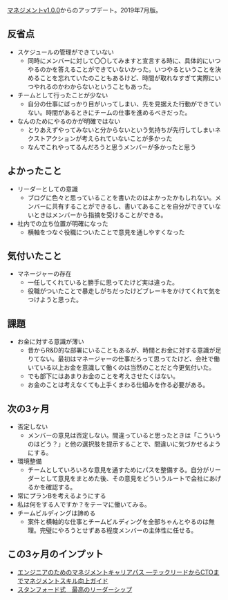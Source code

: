 [マネジメントv1.0.0](/blog/マネジメントv1.0.0/)からのアップデート。2019年7月版。

## 反省点

- スケジュールの管理ができていない
    - 同時にメンバーに対して〇〇してみますと宣言する時に、具体的にいつやるのかを答えることができていないかった。いつやるということを決めることを忘れていたのこともあるけど、時間が取れなすぎて実際にいつやれるのかわからないということもあった。
- チームとして行ったことが少ない
    - 自分の仕事にばっかり目がいってしまい、先を見据えた行動ができていない。時間があるときにチームの仕事を進めるべきだった。
- なんのためにやるのかが明確ではない
    - とりあえずやってみないと分からないという気持ちが先行してしまいネクストアクションが考えられていないことが多かった
    - なんでこれやってるんだろうと思うメンバーが多かったと思う

## よかったこと

- リーダーとしての意識
    - ブログに色々と思っていることを書いたのはよかったかもしれない。メンバーに共有することができるし、書いてあることを自分ができていないときはメンバーから指摘を受けることができる。
- 社内での立ち位置が明確になった
    - 横軸をつなぐ役職についたことで意見を通しやすくなった

## 気付いたこと

- マネージャーの存在
    - 一任してくれていると勝手に思ってたけど実は違った。
    - 役職がついたことで暴走しがちだったけどブレーキをかけてくれて気をつけようと思った。

## 課題

- お金に対する意識が薄い
    - 昔からR&D的な部署にいることもあるが、時間とお金に対する意識が足りてない。最初はマネージャーの仕事だろって思ってたけど、会社で働いている以上お金を意識して働くのは当然のことだと今更気付いた。
    - でも部下にはあまりお金のことを考えさせたくはない。
    - お金のことは考えなくても上手くまわる仕組みを作る必要がある。

## 次の3ヶ月

- 否定しない
    - メンバーの意見は否定しない。間違っていると思ったときは「こういうのはどう？」と他の選択肢を提示することで、間違いに気づかせるようにする。
- 環境整備
    - チームとしていろいろな意見を通すためにパスを整備する。自分がリーダーとして意見をまとめた後、その意見をどういうルートで会社にあげるかを確認する。
- 常にプランBを考えるようにする
- 私は何をする人ですか？をテーマに働いてみる。
- チームビルディングは諦める
    - 案件と横軸的な仕事とチームビルディングを全部ちゃんとやるのは無理。完璧にやろうとせずある程度メンバーの主体性に任せる。

## この3ヶ月のインプット

- [エンジニアのためのマネジメントキャリアパス ―テックリードからCTOまでマネジメントスキル向上ガイド](https://www.amazon.co.jp/dp/4873118484)
- [スタンフォード式　最高のリーダーシップ](https://www.amazon.co.jp/dp/B07QKVL3L7/)

